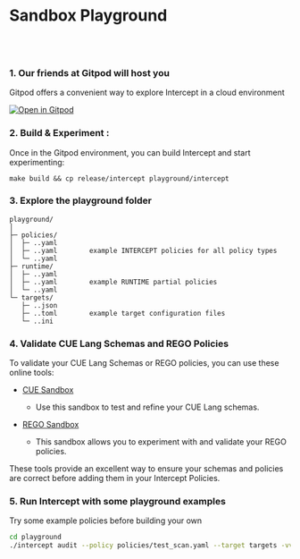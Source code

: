 # Sandbox Playground


<br><br>

### 1. Our friends at Gitpod will host you 

Gitpod offers a convenient way to explore Intercept in a cloud environment

[![Open in Gitpod](https://gitpod.io/button/open-in-gitpod.svg)](https://gitpod.io/#https://github.com/xfhg/intercept)

### 2. Build & Experiment :

Once in the Gitpod environment, you can build Intercept and start experimenting:

```
make build && cp release/intercept playground/intercept
```

### 3. Explore the playground folder

```sh{3,11}
playground/
│
├─ policies/
│  ├─ ..yaml
│  ├─ ..yaml        example INTERCEPT policies for all policy types
│  └─ ..yaml
├─ runtime/
│  ├─ ..yaml
│  ├─ ..yaml        example RUNTIME partial policies 
│  └─ ..yaml
└─ targets/
   ├─ ..json
   ├─ ..toml        example target configuration files
   └─ ..ini
```

### 4. Validate CUE Lang Schemas and REGO Policies

To validate your CUE Lang Schemas or REGO policies, you can use these online tools:


- [CUE Sandbox](https://cuelang.org/play/#cue@export@cue)
    - Use this sandbox to test and refine your CUE Lang schemas.




- [REGO Sandbox](https://play.openpolicyagent.org/p/ZWGVA8oCSE)
    - This sandbox allows you to experiment with and validate your REGO policies.


These tools provide an excellent way to ensure your schemas and policies are correct before adding them in your Intercept Policies.

### 5. Run Intercept with some playground examples

Try some example policies before building your own

```sh 
cd playground
./intercept audit --policy policies/test_scan.yaml --target targets -vvv -o _my_first_run
```